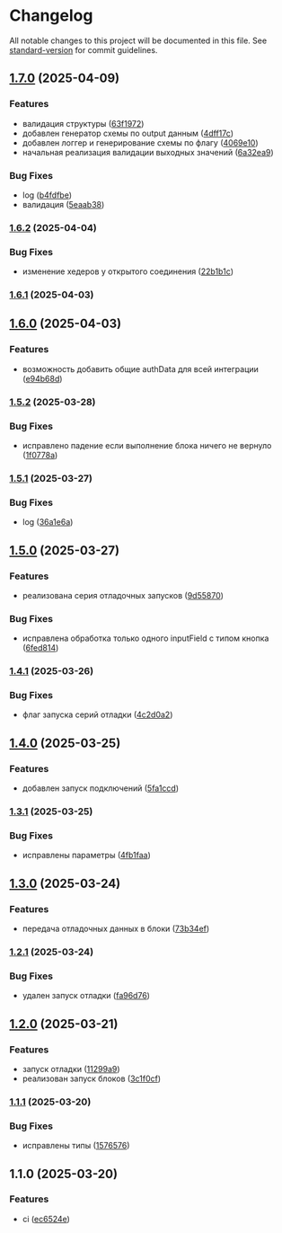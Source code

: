 # Changelog

All notable changes to this project will be documented in this file. See [standard-version](https://github.com/conventional-changelog/standard-version) for commit guidelines.

## [1.7.0](https://github.com/Infomaximum/integration-debugger/compare/v1.6.2...v1.7.0) (2025-04-09)


### Features

* валидация структуры ([63f1972](https://github.com/Infomaximum/integration-debugger/commit/63f197275f35cd5780eb8b51998eafac5e0d4c66))
* добавлен генератор схемы по output данным ([4dff17c](https://github.com/Infomaximum/integration-debugger/commit/4dff17c10e46f6c0a798c37b306300857f53bc36))
* добавлен логгер и генерирование схемы по флагу ([4069e10](https://github.com/Infomaximum/integration-debugger/commit/4069e109ab8154252e3d5875ea3039570b8af8f4))
* начальная реализация валидации выходных значений ([6a32ea9](https://github.com/Infomaximum/integration-debugger/commit/6a32ea96ea3b763f069487ad4fc3437912460af5))


### Bug Fixes

* log ([b4fdfbe](https://github.com/Infomaximum/integration-debugger/commit/b4fdfbea9b33a48189c985332b356c6da7fcaa6a))
* валидация ([5eaab38](https://github.com/Infomaximum/integration-debugger/commit/5eaab382f01ea007fce75e91893bd593372c584f))

### [1.6.2](https://github.com/Infomaximum/integration-debugger/compare/v1.6.1...v1.6.2) (2025-04-04)


### Bug Fixes

* изменение хедеров у открытого соединения ([22b1b1c](https://github.com/Infomaximum/integration-debugger/commit/22b1b1c3fcc586bf2656725eab6dc06c6be9654e))

### [1.6.1](https://github.com/Infomaximum/integration-debugger/compare/v1.6.0...v1.6.1) (2025-04-03)

## [1.6.0](https://github.com/Infomaximum/integration-debugger/compare/v1.5.2...v1.6.0) (2025-04-03)


### Features

* возможность добавить общие authData для всей интеграции ([e94b68d](https://github.com/Infomaximum/integration-debugger/commit/e94b68d5099f7398d89d20cdadcb8cd39a09201d))

### [1.5.2](https://github.com/Infomaximum/integration-debugger/compare/v1.5.1...v1.5.2) (2025-03-28)


### Bug Fixes

* исправлено падение если выполнение блока ничего не вернуло ([1f0778a](https://github.com/Infomaximum/integration-debugger/commit/1f0778a1c61797557b757a73bce27d75faf604cf))

### [1.5.1](https://github.com/Infomaximum/integration-debugger/compare/v1.5.0...v1.5.1) (2025-03-27)


### Bug Fixes

* log ([36a1e6a](https://github.com/Infomaximum/integration-debugger/commit/36a1e6a5602719a0a36503731fa9982610dc529b))

## [1.5.0](https://github.com/Infomaximum/integration-debugger/compare/v1.4.1...v1.5.0) (2025-03-27)


### Features

* реализована серия отладочных запусков ([9d55870](https://github.com/Infomaximum/integration-debugger/commit/9d558703b79a29eb4b47057f722b510d32280ce9))


### Bug Fixes

* исправлена обработка только одного inputField с типом кнопка ([6fed814](https://github.com/Infomaximum/integration-debugger/commit/6fed81454256cfcb10092858bc282fff1fc62484))

### [1.4.1](https://github.com/Infomaximum/integration-debugger/compare/v1.4.0...v1.4.1) (2025-03-26)


### Bug Fixes

* флаг запуска серий отладки ([4c2d0a2](https://github.com/Infomaximum/integration-debugger/commit/4c2d0a2579d02d7bcfcb2d25f0b5fdd47562b05a))

## [1.4.0](https://github.com/Infomaximum/integration-debugger/compare/v1.3.1...v1.4.0) (2025-03-25)


### Features

* добавлен запуск подключений ([5fa1ccd](https://github.com/Infomaximum/integration-debugger/commit/5fa1ccd135c2bc9889843a1880fcb5ab551f93bf))

### [1.3.1](https://github.com/Infomaximum/integration-debugger/compare/v1.3.0...v1.3.1) (2025-03-25)


### Bug Fixes

* исправлены параметры ([4fb1faa](https://github.com/Infomaximum/integration-debugger/commit/4fb1faa0150f2bd5055dcbe581ec0ec62a845573))

## [1.3.0](https://github.com/Infomaximum/integration-debugger/compare/v1.2.1...v1.3.0) (2025-03-24)


### Features

* передача отладочных данных в блоки ([73b34ef](https://github.com/Infomaximum/integration-debugger/commit/73b34efe6b225e24c79f87687c858d2ff4cd8f97))

### [1.2.1](https://github.com/Infomaximum/integration-debugger/compare/v1.2.0...v1.2.1) (2025-03-24)


### Bug Fixes

* удален запуск отладки ([fa96d76](https://github.com/Infomaximum/integration-debugger/commit/fa96d764d68902df45fd6f950fba12b08226b22d))

## [1.2.0](https://github.com/Infomaximum/integration-debugger/compare/v1.1.1...v1.2.0) (2025-03-21)


### Features

* запуск отладки ([11299a9](https://github.com/Infomaximum/integration-debugger/commit/11299a9920a66e780beb7aff4748283f117362ec))
* реализован запуск блоков ([3c1f0cf](https://github.com/Infomaximum/integration-debugger/commit/3c1f0cfa89fe38f8f9648be667dec720196727fc))

### [1.1.1](https://github.com/Infomaximum/integration-debugger/compare/v1.1.0...v1.1.1) (2025-03-20)


### Bug Fixes

* исправлены типы ([1576576](https://github.com/Infomaximum/integration-debugger/commit/157657625a90f1a693637eef4b3c6c2e4697b9aa))

## 1.1.0 (2025-03-20)


### Features

* ci ([ec6524e](https://github.com/Infomaximum/integration-debugger/commit/ec6524e7b52add384d36b4e8afe201d0bf07c297))
